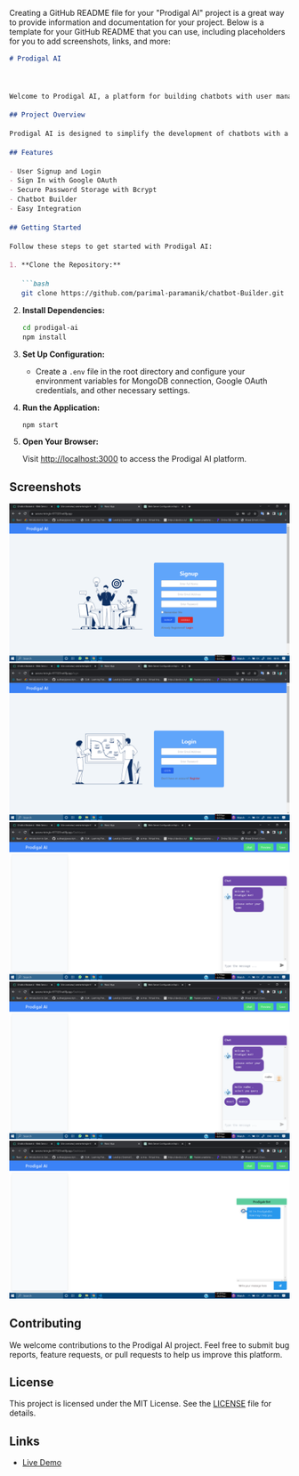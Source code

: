 Creating a GitHub README file for your "Prodigal AI" project is a great way to provide information and documentation for your project. Below is a template for your GitHub README that you can use, including placeholders for you to add screenshots, links, and more:

```markdown
# Prodigal AI



Welcome to Prodigal AI, a platform for building chatbots with user management and chatbot integration.

## Project Overview

Prodigal AI is designed to simplify the development of chatbots with a range of features, including user signup, login functionalities, and the ability to sign in with Google OAuth. User passwords are securely stored using bcrypt encryption in MongoDB. Additionally, our platform provides an intuitive chatbot builder for creating and customizing chatbots.

## Features

- User Signup and Login
- Sign In with Google OAuth
- Secure Password Storage with Bcrypt
- Chatbot Builder
- Easy Integration

## Getting Started

Follow these steps to get started with Prodigal AI:

1. **Clone the Repository:**

   ```bash
   git clone https://github.com/parimal-paramanik/chatbot-Builder.git
   ```

2. **Install Dependencies:**

   ```bash
   cd prodigal-ai
   npm install
   ```

3. **Set Up Configuration:**

   - Create a `.env` file in the root directory and configure your environment variables for MongoDB connection, Google OAuth credentials, and other necessary settings.

4. **Run the Application:**

   ```bash
   npm start
   ```

5. **Open Your Browser:**

   Visit [http://localhost:3000](http://localhost:3000) to access the Prodigal AI platform.

## Screenshots

![Screenshot 1](./client/screenshot/Screenshot%20_1.png)
![Screenshot 2](./client/screenshot/Screenshot%20_2.png)
![Screenshot 3](./client/screenshot/Screenshot%20_3.png)
![Screenshot 4](./client/screenshot/Screenshot%20_4.png)
![Screenshot 5](./client/screenshot/Screenshot%20_5.png)


## Contributing

We welcome contributions to the Prodigal AI project. Feel free to submit bug reports, feature requests, or pull requests to help us improve this platform.

## License

This project is licensed under the MIT License. See the [LICENSE](LICENSE) file for details.

## Links

- [Live Demo](https://serene-kringle-87732f.netlify.app/)

